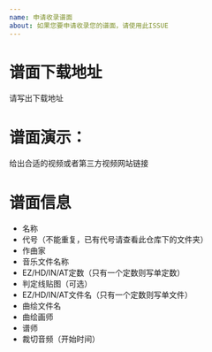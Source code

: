 ```yaml
---
name: 申请收录谱面
about: 如果您要申请收录您的谱面，请使用此ISSUE
---
```


# 谱面下载地址

请写出下载地址

# 谱面演示：

给出合适的视频或者第三方视频网站链接
 
# 谱面信息

- 名称
- 代号（不能重复，已有代号请查看此仓库下的文件夹）
- 作曲家
- 音乐文件名称
- EZ/HD/IN/AT定数（只有一个定数则写单定数）
- 判定线贴图（可选）
- EZ/HD/IN/AT文件名（只有一个定数则写单文件）
- 曲绘文件名
- 曲绘画师
- 谱师
- 裁切音频（开始时间）